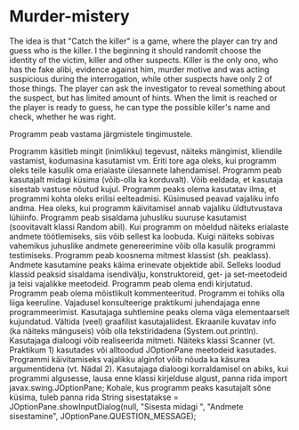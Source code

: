 # Murder-mistery

The idea is that "Catch the killer" is a game, where the player can try and guess who is the killer. I the beginning it should randomlt choose the identity of the victim, killer and other suspects. Killer is the only ono, who has the fake alibi, evidence against him, murder motive and was acting suspicious during the interrogation, while other suspects have only 2 of those things. The player can ask the investigator to reveal something about the suspect, but has limited amount of hints. When the limit is reached or the player is ready to guess, he can type the possible killer's name and check, whether he was right. 


Programm peab vastama järgmistele tingimustele.

Programm käsitleb mingit (inimlikku) tegevust, näiteks mängimist, kliendile vastamist, kodumasina kasutamist vm. Eriti tore aga oleks, kui programm oleks teile kasulik oma erialaste ülesannete lahendamisel.
Programm peab kasutajalt midagi küsima (võib-olla ka korduvalt). Võib eeldada, et kasutaja sisestab vastuse nõutud kujul.
Programm peaks olema kasutatav ilma, et programmi kohta oleks erilisi eelteadmisi. Küsimused peavad vajaliku info andma. Hea oleks, kui programm käivitamisel annab vajaliku üldtutvustava lühiinfo.
Programm peab sisaldama juhusliku suuruse kasutamist (soovitavalt klassi Random abil). Kui programm on mõeldud näiteks erialaste andmete töötlemiseks, siis võib sellest ka loobuda. Kuigi näiteks sobivas vahemikus juhuslike andmete genereerimine võib olla kasulik programmi testimiseks.
Programm peab koosnema mitmest klassist (sh. peaklass). Andmete kasutamine peaks käima erinevate objektide abil. Selleks loodud klassid peaksid sisaldama isendivälju, konstruktoreid, get- ja set-meetodeid ja teisi vajalikke meetodeid.
Programm peab olema endi kirjutatud.
Programm peab olema mõistlikult kommenteeritud.
Programm ei tohiks olla liiga keeruline. Vajadusel konsulteerige praktikumi juhendajaga enne programmeerimist.
Kasutajaga suhtlemine peaks olema väga elementaarselt kujundatud. Vältida (veel) graafilist kasutajaliidest. Ekraanile kuvatav info (ka näiteks mänguseis) võib olla tekstiridadena (System.out.println). Kasutajaga dialoogi võib realiseerida mitmeti. Näiteks klassi Scanner (vt. Praktikum 1) kasutades või alltoodud JOptionPane meetodeid kasutades. Programmi käivitamiseks vajalikku alginfot võib nõuda ka käsurea argumentidena (vt. Nädal 2).
Kasutajaga dialoogi korraldamisel on abiks, kui programmi algusesse, lausa enne klassi kirjelduse algust, panna rida import javax.swing.JOptionPane;
Kohale, kus programm peaks kasutajalt sõne küsima, tuleb panna rida
String sisestatakse = JOptionPane.showInputDialog(null, "Sisesta midagi ", "Andmete sisestamine",
                                                  JOptionPane.QUESTION_MESSAGE);
